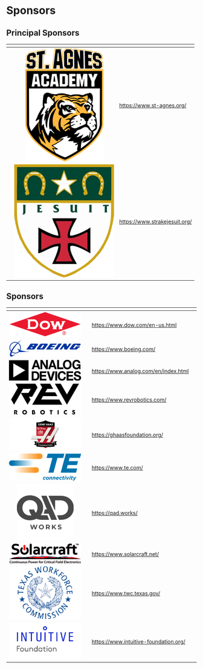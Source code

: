 # Sponsors

## Principal Sponsors

<table data-card-size="large" data-view="cards" data-full-width="false"><thead><tr><th></th><th align="center"></th><th data-hidden data-card-target data-type="content-ref"></th></tr></thead><tbody><tr><td></td><td align="center"><img src="../.gitbook/assets/image (2) (1) (1).png" alt="" data-size="original"></td><td><a href="https://www.st-agnes.org/">https://www.st-agnes.org/</a></td></tr><tr><td></td><td align="center"><img src="../.gitbook/assets/image (1) (1) (1) (1) (1).png" alt="" data-size="original"></td><td><a href="https://www.strakejesuit.org/">https://www.strakejesuit.org/</a></td></tr></tbody></table>

&#x20;      &#x20;

## Sponsors

<table data-card-size="large" data-view="cards"><thead><tr><th align="center"></th><th data-hidden></th><th data-hidden data-card-target data-type="content-ref"></th><th data-hidden></th></tr></thead><tbody><tr><td align="center"><img src="../.gitbook/assets/image (44).png" alt="" data-size="original"></td><td></td><td><a href="https://www.dow.com/en-us.html">https://www.dow.com/en-us.html</a></td><td></td></tr><tr><td align="center"><img src="../.gitbook/assets/image (45).png" alt="" data-size="original"></td><td></td><td><a href="https://www.boeing.com/">https://www.boeing.com/</a></td><td></td></tr><tr><td align="center"><img src="../.gitbook/assets/image (46).png" alt="" data-size="original"></td><td></td><td><a href="https://www.analog.com/en/index.html">https://www.analog.com/en/index.html</a></td><td></td></tr><tr><td align="center"><img src="../.gitbook/assets/image (6) (1).png" alt="" data-size="original"></td><td></td><td><a href="https://www.revrobotics.com/">https://www.revrobotics.com/</a></td><td></td></tr><tr><td align="center"><img src="../.gitbook/assets/image (48).png" alt="" data-size="original"></td><td></td><td><a href="https://ghaasfoundation.org/">https://ghaasfoundation.org/</a></td><td></td></tr><tr><td align="center"><img src="../.gitbook/assets/image (41).png" alt="" data-size="original"></td><td></td><td><a href="https://www.te.com/">https://www.te.com/</a></td><td></td></tr><tr><td align="center"><img src="../.gitbook/assets/image (9) (1).png" alt="" data-size="original"></td><td></td><td><a href="https://qad.works/">https://qad.works/</a></td><td></td></tr><tr><td align="center"><img src="../.gitbook/assets/image (3) (1) (1).png" alt="" data-size="original"></td><td></td><td><a href="https://www.solarcraft.net/">https://www.solarcraft.net/</a></td><td></td></tr><tr><td align="center"><img src="../.gitbook/assets/image (43).png" alt="" data-size="original"></td><td></td><td><a href="https://www.twc.texas.gov/">https://www.twc.texas.gov/</a></td><td></td></tr><tr><td align="center"><img src="../.gitbook/assets/image (7) (1).png" alt="" data-size="original"></td><td></td><td><a href="https://www.intuitive-foundation.org/">https://www.intuitive-foundation.org/</a></td><td></td></tr></tbody></table>

